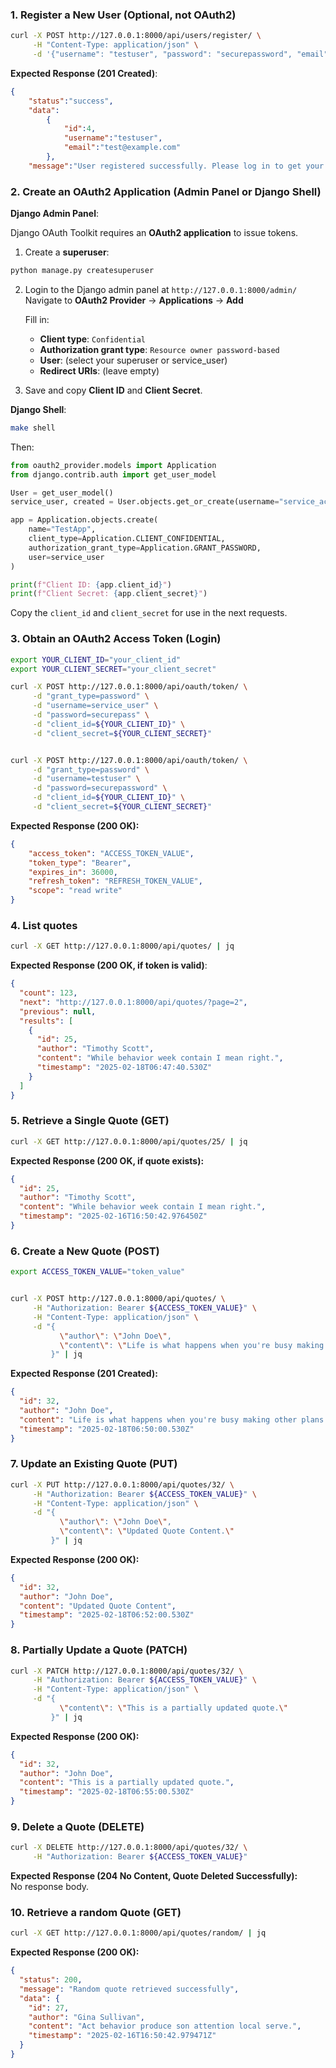 ### **1. Register a New User (Optional, not OAuth2)**
```sh
curl -X POST http://127.0.0.1:8000/api/users/register/ \
     -H "Content-Type: application/json" \
     -d '{"username": "testuser", "password": "securepassword", "email": "test@example.com"}'
```

**Expected Response (201 Created)**:

```json
{
    "status":"success",
    "data": 
        {
            "id":4,
            "username":"testuser",
            "email":"test@example.com"
        },
    "message":"User registered successfully. Please log in to get your token."}

```

### **2. Create an OAuth2 Application (Admin Panel or Django Shell)**

**Django Admin Panel**:

Django OAuth Toolkit requires an **OAuth2 application** to issue tokens.

1. Create a **superuser**:
```sh
python manage.py createsuperuser
```
2. Login to the Django admin panel at `http://127.0.0.1:8000/admin/`  
    Navigate to **OAuth2 Provider** → **Applications** → **Add**
    
    Fill in:
    
    - **Client type**: `Confidential`
    - **Authorization grant type**: `Resource owner password-based`
    - **User**: (select your superuser or service_user)
    - **Redirect URIs**: (leave empty)
3. Save and copy **Client ID** and **Client Secret**.


**Django Shell**:

```sh
make shell
```

Then:

```python
from oauth2_provider.models import Application
from django.contrib.auth import get_user_model

User = get_user_model()
service_user, created = User.objects.get_or_create(username="service_account")

app = Application.objects.create(
    name="TestApp",
    client_type=Application.CLIENT_CONFIDENTIAL,
    authorization_grant_type=Application.GRANT_PASSWORD,
    user=service_user
)

print(f"Client ID: {app.client_id}")
print(f"Client Secret: {app.client_secret}")
```

Copy the `client_id` and `client_secret` for use in the next requests.



### **3. Obtain an OAuth2 Access Token (Login)**

```sh
export YOUR_CLIENT_ID="your_client_id"
export YOUR_CLIENT_SECRET="your_client_secret"

curl -X POST http://127.0.0.1:8000/api/oauth/token/ \
     -d "grant_type=password" \
     -d "username=service_user" \
     -d "password=securepass" \
     -d "client_id=${YOUR_CLIENT_ID}" \
     -d "client_secret=${YOUR_CLIENT_SECRET}"


curl -X POST http://127.0.0.1:8000/api/oauth/token/ \
     -d "grant_type=password" \
     -d "username=testuser" \
     -d "password=securepassword" \
     -d "client_id=${YOUR_CLIENT_ID}" \
     -d "client_secret=${YOUR_CLIENT_SECRET}"


```

**Expected Response (200 OK):**

```json
{
    "access_token": "ACCESS_TOKEN_VALUE",
    "token_type": "Bearer",
    "expires_in": 36000,
    "refresh_token": "REFRESH_TOKEN_VALUE",
    "scope": "read write"
}
```


### **4. List quotes**

```sh
curl -X GET http://127.0.0.1:8000/api/quotes/ | jq
```

**Expected Response (200 OK, if token is valid)**:

```json
{
  "count": 123,
  "next": "http://127.0.0.1:8000/api/quotes/?page=2",
  "previous": null,
  "results": [
    {
      "id": 25,
      "author": "Timothy Scott",
      "content": "While behavior week contain I mean right.",
      "timestamp": "2025-02-18T06:47:40.530Z"
    }
  ]
}
```

### **5. Retrieve a Single Quote** (GET)

```sh
curl -X GET http://127.0.0.1:8000/api/quotes/25/ | jq
```

**Expected Response (200 OK, if quote exists):**

```json
{
  "id": 25,
  "author": "Timothy Scott",
  "content": "While behavior week contain I mean right.",
  "timestamp": "2025-02-16T16:50:42.976450Z"
}
```





### **6. Create a New Quote** (POST)

```sh
export ACCESS_TOKEN_VALUE="token_value"


curl -X POST http://127.0.0.1:8000/api/quotes/ \
     -H "Authorization: Bearer ${ACCESS_TOKEN_VALUE}" \
     -H "Content-Type: application/json" \
     -d "{
           \"author\": \"John Doe\",
           \"content\": \"Life is what happens when you're busy making other plans.\"
         }" | jq
```

**Expected Response (201 Created):**

```json
{
  "id": 32,
  "author": "John Doe",
  "content": "Life is what happens when you're busy making other plans.",
  "timestamp": "2025-02-18T06:50:00.530Z"
}
```

### **7. Update an Existing Quote** (PUT)

```sh
curl -X PUT http://127.0.0.1:8000/api/quotes/32/ \
     -H "Authorization: Bearer ${ACCESS_TOKEN_VALUE}" \
     -H "Content-Type: application/json" \
     -d "{
           \"author\": \"John Doe\",
           \"content\": \"Updated Quote Content.\"
         }" | jq
```

**Expected Response (200 OK):**

```json
{
  "id": 32,
  "author": "John Doe",
  "content": "Updated Quote Content",
  "timestamp": "2025-02-18T06:52:00.530Z"
}
```

### **8. Partially Update a Quote** (PATCH)

```sh
curl -X PATCH http://127.0.0.1:8000/api/quotes/32/ \
     -H "Authorization: Bearer ${ACCESS_TOKEN_VALUE}" \
     -H "Content-Type: application/json" \
     -d "{
           \"content\": \"This is a partially updated quote.\"
         }" | jq
```

**Expected Response (200 OK):**

```json
{
  "id": 32,
  "author": "John Doe",
  "content": "This is a partially updated quote.",
  "timestamp": "2025-02-18T06:55:00.530Z"
}
```

### **9. Delete a Quote** (DELETE)

```sh
curl -X DELETE http://127.0.0.1:8000/api/quotes/32/ \
     -H "Authorization: Bearer ${ACCESS_TOKEN_VALUE}"
```

**Expected Response (204 No Content, Quote Deleted Successfully):**  
No response body.


### **10. Retrieve a random Quote** (GET)

```sh
curl -X GET http://127.0.0.1:8000/api/quotes/random/ | jq
```

**Expected Response (200 OK):**
```json
{
  "status": 200,
  "message": "Random quote retrieved successfully",
  "data": {
    "id": 27,
    "author": "Gina Sullivan",
    "content": "Act behavior produce son attention local serve.",
    "timestamp": "2025-02-16T16:50:42.979471Z"
  }
}

```
